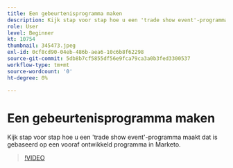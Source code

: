 ```yaml
---
title: Een gebeurtenisprogramma maken
description: Kijk stap voor stap hoe u een 'trade show event'-programma maakt dat is gebaseerd op een vooraf ontwikkeld programma in Marketo.
role: User
level: Beginner
kt: 10754
thumbnail: 345473.jpeg
exl-id: 0cf8cd90-04eb-486b-aea6-10c6b8f62298
source-git-commit: 5db8b7cf5855df56e9fca79ca3a0b3fed3300537
workflow-type: tm+mt
source-wordcount: '0'
ht-degree: 0%

---
```


# Een gebeurtenisprogramma maken

Kijk stap voor stap hoe u een &#39;trade show event&#39;-programma maakt dat is gebaseerd op een vooraf ontwikkeld programma in Marketo.

>[!VIDEO](https://video.tv.adobe.com/v/345473/?quality=12&learn=on)
